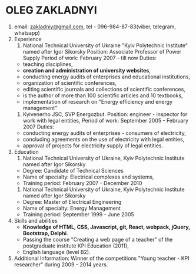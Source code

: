 # OLEG ZAKLADNYI
1. email: zakladniy@gmail.com, tel - 096-984-87-83(viber, telegram, whatsapp)
1. Experience
    1. National Technical University of Ukraine "Kyiv Polytechnic Institute"
    named after Igor Sikorsky
    Position: Associate Professor of Power Supply
    Period of work: February 2007 - till now
    Duties:
    * teaching disciplines,
    * **creation and administration of university websites**,
    * conducting energy audits of enterprises and educational institutions,
    * organization of scientific conferences,
    * editing scientific journals and collections of scientific conferences,
    * is the author of more than 100 scientific articles and 10 textbooks,
    * implementation of research on "Energy efficiency and energy management"
    1. Kyivenerho JSC, SVP Energozbut.
    Position: engineer - inspector for work with legal entities,
    Period of work: September 2005 - February 2007
    Duties:
    * conducting energy audits of enterprises - consumers of electricity,
    * concluding agreements on the use of electricity with legal entities,
    * approval of projects for electricity supply of legal entities.
1. Education
    1. National Technical University of Ukraine, Kyiv Polytechnic Institute
    named after Igor Sikorsky
    * Degree: Candidate of Technical Sciences
    * Name of specialty: Electrical complexes and systems,
    * Training period: February 2007 - December 2010
    1. National Technical University of Ukraine, Kyiv Polytechnic Institute
    named after Igor Sikorsky
    * Degree: Master of Electrical Engineering
    * Name of specialty: Energy Management
    * Training period: September 1999 - June 2005
1. Skills and abilities
    * **Knowledge of HTML, CSS, Javascript, git, React, webpack, jQuery, Bootstrap, Delphi**.
    * Passing the course "Creating a web page of a teacher" of the postgraduate institute KPI Education (2011),
    * English language (level B2).
1. Additional Information:
    Winner of the competitions "Young teacher - KPI researcher" during 2009 - 2014
    years.